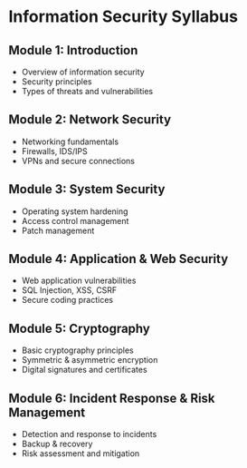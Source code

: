 # Information Security Syllabus

## Module 1: Introduction
- Overview of information security
- Security principles
- Types of threats and vulnerabilities

## Module 2: Network Security
- Networking fundamentals
- Firewalls, IDS/IPS
- VPNs and secure connections

## Module 3: System Security
- Operating system hardening
- Access control management
- Patch management

## Module 4: Application & Web Security
- Web application vulnerabilities
- SQL Injection, XSS, CSRF
- Secure coding practices

## Module 5: Cryptography
- Basic cryptography principles
- Symmetric & asymmetric encryption
- Digital signatures and certificates

## Module 6: Incident Response & Risk Management
- Detection and response to incidents
- Backup & recovery
- Risk assessment and mitigation
